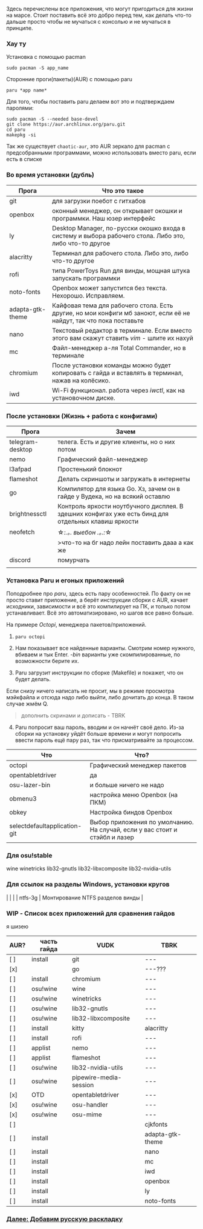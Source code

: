 Здесь перечислены все приложения, что могут пригодиться для жизни на марсе. Стоит поставить всё это добро перед тем, как делать что-то дальше просто чтобы не мучаться с консолью и не мучаться в принципе.

### Хау ту

Установка с помощью pacman


```
sudo pacman -S app_name
```

Сторонние проги(пакеты)(AUR) с помощью paru

```
paru *app name*
```

Для того, чтобы поставить paru делаем вот это и подтверждаем паролями:

```
sudo pacman -S --needed base-devel
git clone https://aur.archlinux.org/paru.git
cd paru
makepkg -si
```
Так же существует `chaotic-aur`, это AUR зеркало для pacman с предсобранными программами, можно использовать вместо paru, если есть в списке
### Во время установки (дубль)
| Прога            | Что это такое                                                                                                      |
| ---------------- | ------------------------------------------------------------------------------------------------------------------ |
| git              | для загрузки поебот с гитхабов                                                                                     |
| openbox          | оконный менеджер, он открывает окошки и программки. Наш юзер интерфейс                                             |
| ly               | Desktop Manager, по-русски окошко входа в систему и выбора рабочего стола. Либо это, либо что-то другое            |
| alacritty        | Терминал для рабочего стола. Либо это, либо что-то другое                                                          |
| rofi             | типа PowerToys Run для винды, мощная штука запускать программки                                                    |
| noto-fonts       | Openbox может запустится без текста. Нехорошо. Исправляем.                                                         |
| adapta-gtk-theme | Кайфовая тема для рабочего стола. Есть другие, но мои конфиги мб заноют, если её не найдут, так что пока поставьте |
| nano             | Текстовый редактор в терминале. Если вместо этого вам скажут ставить *vim* - шлите их нахуй                        |
| mc               | Файл-менеджер а-ля Total Commander, но в терминале                                                                 |
| chromium         | После установки команды можно будет копировать с гайда и вставлять в терминал, нажав на колёсико.                  |
| iwd              | Wi-Fi функционал. работа через *iwctl*, как на установочном диске.                                                 |
 
### После установки (Жизнь + работа с конфигами)


| Прога            | Зачем                                                                                               |
| ---------------- | --------------------------------------------------------------------------------------------------- |
| telegram-desktop | телега. Есть и другие клиенты, но о них потом                                                       |
| nemo             | Графический файл-менеджер                                                                           |
| l3afpad          | Простенький блокнот                                                                                 |
| flameshot        | Делать скриншоты и загружать в интернеты                                                            |
| go               | Компилятор для языка Go. Хз, зачем он в гайде у Вудека, но на всякий оставлю                        |
| brightnessctl    | Контроль яркости ноутбучного дисплея. В здешних конфигах уже есть бинд для отдельных клавиш яркости |
| neofetch         | ☆*:.｡. *выебон* .｡.:*☆                                                                              |
|                  | >что-то на бг надо лейн поставить дааа а как же                                                     |
| discord          | помурчать                                                                                           |
|                  |                                                                                                     |


### Установка Paru и егоных приложений

Поподробнее про *paru*, здесь есть пару особенностей. По факту он не просто ставит приложение, а берёт инструкции сборки с AUR, качает исходники, зависимости и всё это компилирует на ПК, и только потом устанавливает. Всё это автоматизировано, но шагов все равно больше.

На примере *Octopi*, менеджера пакетов/приложений.

1.  `paru octopi`

2. Нам показывает все найденные варианты. Смотрим номер нужного, вбиваем и тык Enter. *-bin* варианты уже скомпилированные, по возможности берите их.

3. Paru загрузит инструкции по сборке (Makefile) и покажет, что он будет делать.

Если снизу ничего написать не просит, мы в режиме просмотра мэйкфайла и отсюда надо либо выйти, либо дочитать до конца. В таком случае жмём Q.

>дополнить скринами и дописать - TBRK

4. Paru попросит ваш пароль, вводим и он начнёт своё дело. Из-за сборки на установку уйдёт больше времени и могут попросить ввести пароль ещё пару раз, так что присматривайте за процессом.

| Что                         | Что?                                                                        |
| --------------------------- | --------------------------------------------------------------------------- |
| octopi                      | Графический менеджер пакетов                                                |
| opentabletdriver            | да                                                                          |
| osu-lazer-bin               | и больше ничего не надо                                                     |
| obmenu3                     | настройка меню Openbox (на ПКМ)                                             |
| obkey                       | Настройка биндов Openbox                                                    |
|selectdefaultapplication-git | Выбор приложения по умолчанию. На случай, если у вас стоит и стэйбл и лазер |

### Для osu!stable

wine
winetricks
lib32-gnutls
lib32-libxcomposite
lib32-nvidia-utils
### Для ссылок на разделы Windows, установки кругов

| | |
| ntfs-3g | Монтирование NTFS разделов винды |




### WIP - Список всех приложений для сравнения гайдов

я шизею

| AUR? | часть гайда | VUDK                   | TBRK             |
| ---- | ----------- | ---------------------- | ---------------- |
| [ ]  | install     | git                    | ---              |
| [x]  |             | go                     | ---???           |
| [ ]  | install     | chromium               | ---              |
| [ ]  | osu!wine    | wine                   | ---              |
| [ ]  | osu!wine    | winetricks             | ---              |
| [ ]  | osu!wine    | lib32-gnutls           | ---              |
| [ ]  | osu!wine    | lib32-libxcomposite    | ---              |
| [ ]  | install     | kitty                  | alacritty        |
| [ ]  | install     | rofi                   | ---              |
| [ ]  | applist     | nemo                   | ---              |
| [ ]  | applist     | flameshot              | ---              |
| [ ]  | osu!wine    | lib32-nvidia-utils     | ---              |
| [ ]  | osu!wine    | pipewire-media-session | ---              |
| [x]  | OTD         | opentabletdriver       | ---              |
| [x]  | osu!wine    | osu-handler            | ---              |
| [x]  | osu!wine    | osu-mime               | ---              |
| [ ]  |             |                        | cjkfonts         |
| [ ]  | install     |                        | adapta-gtk-theme |
| [ ]  | install     |                        | nano             |
| [ ]  | install     |                        | mc               |
| [ ]  | install     |                        | iwd              |
| [ ]  | install     |                        | openbox          |
| [ ]  | install     |                        | ly               |
| [ ]  | install     |                        | noto-fonts       |

### [Далее: Добавим русскую раскладку](rusn9keeb.md)
